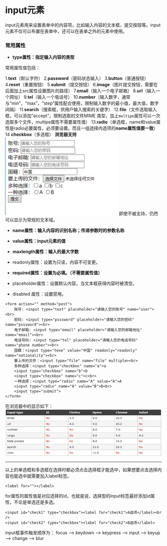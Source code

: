 input元素
===================

input元素用来设置表单中的内容项，比如输入内容的文本框，提交按钮等。input元素不仅可以布置在表单中，还可以在表单之外的元素中使用。

###  常用属性

 - **type属性：指定输入内容的类型**

常用属性值包括：

1.**text**（默认字符）
2.**password**（密码状态输入）
3.**button**（普通按钮）
4.**reset**（重置按钮）
5.**submit**（提交按钮）
6.**image**（图片提交按钮，需要在后面加上src属性设置图片的路径）
7.**email**（输入一个电子邮箱）
8.**url**（输入一个网址）
9.**tel**（输入一个电话号）
10.**number**（输入数字，通常与“min”，“max”，“step”属性配合使用，限制输入数字的最小值，最大值，数字间隔）
11.**search**（搜索框，供用户输入搜索的关键字）
12.**file**（文件选取输入框，可以添加“accept”，限制选取的文件MIME 类型，加上`multipe`属性可以一次选取多个文件，multipe属性不需要属性值）
13.**radio**（单选框，name和value属性是radio必要属性，必须要设置。而且一组选择内选项的**name属性值要一致**）
14 **checkbox**（多选框）
**浏览器支持**
![](./相关文件/16.1.jpg)
即使不被支持，仍然可以显示为常规的文本域。

 - **name属性：输入内容的识别名称；传递参数时的参数名称**

 - **value属性：input元素的值**

 - **maxlength属性：输入的最大字数**

 - readonly属性：设置为只读，内容不可变更。

 - **required属性：设置为必填。（不需要属性值）**

 - placeholder属性：设置默认内容，当文本框获得内容时被清空。

 - disabled 属性：设置禁用。

```
<form action="" method="post">
    账号: <input type="text" placeholder="请输入您的账号" name="user"><br>
    密码: <input type="psssword" placeholder="请输入您的密码" name="psssword"><br>
    电子邮箱: <input type="email" placeholder="请输入您的邮箱地址" name="email"><br>
    电话号码: <input type="tel" placeholder="请输入您的电话号码" name="phone number"><br>
    国籍：<input type="texe" value="中国" readonly="readonly" name="nationality"><br>
    要上传的文件：<input type="file" name="file" multiple><br>
    多种选择：<input type="checkbox" name="a">a
    <input type="checkbox" name="b">b
    <input type="checkbox" name="c">c<br>
    一种选择：<input type="radio" name="A" value="A">A
    <input type="radio" name="A" value="B">B<br>
    <input type="submit">		
</form>
```

在浏览器中的显示如下：
![](./相关文件/16.2.JPG)


----------


以上的单选框和多选框在选择时都必须点击选择框才能选中，如果想要点击选择内容也能选中就需要加入label标签。
    
    <label for=""></label>
for属性的属性值是对应选择的id，也就是说，选择型的input标签最好添加id属性，不论是单选还是多选。

    <input id="check1" type="checkbox"><label for="check1">A选项</label><br />
    <input id="check2" type="checkbox"><label for="check2">B选项</label>

input框事件触发顺序为：
focus —> keydown —> keypress —> input —> keyup —> change —> blur
